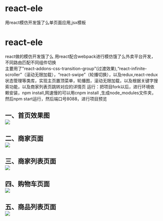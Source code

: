 # react-ele
用react模仿开发饿了么单页面应用,jsx模板
# react-ele


react做的模仿开发饿了么
用react配合webpack进行模仿饿了么外卖平台开发，不同路由匹配不同组件切换</br>
主要用了"react-addons-css-transition-group"(过渡效果),“react-infinite-scroller”（滚动无限加载），“react-swipe”（轮播切换），以及redux,react-redux状态管理等类库，实现主页置顶菜单，轮播图，滚动无限加载，以及根据关键字搜索功能，以及商家列表页跳转对应的详情页
运行：把项目fork以后，进行环境依赖安装，npm install,网速慢的可以用cnpm install ,生成node_modules文件夹，然后npm start运行，然后端口号8088，进行项目预览</br>



一、首页效果图</br>
![](https://github.com/flexmodule/react-ele/blob/master/show/home.png) 
---------------
二、商家页面</br>
![](https://github.com/flexmodule/react-ele/blob/master/show/seller.png)
------------------
三、商家列表页面</br>
![](https://github.com/flexmodule/react-ele/blob/master/show/shop.png)
--------------------
四、购物车页面</br>
![](https://github.com/flexmodule/react-ele/blob/master/show/cast.png)
---------------------
五、商品列表页面</br>
![](https://github.com/flexmodule/react-ele/blob/master/show/kindlist.png)
--------------------------
